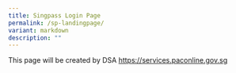 ```yaml
---
title: Singpass Login Page
permalink: /sp-landingpage/
variant: markdown
description: ""
---
```

This page will be created by DSA
https://services.paconline.gov.sg